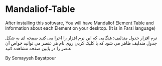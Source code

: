 # Mandaliof-Table
After installing this software, You will have Mandaliof Element Table and Information about each Element on your desktop. (It is in Farsi language)



نرم افزار جدول مندلیف:
هنگامی که این نرم افزار را اجرا می کنید صفحه ای به شکل جدول مندلیف ظاهر می شود که با کلیک کردن روی نام هر عنصر می توانید خواص آن عنصر را در پایین صفحه مشاهده کنید

By Somayyeh Bayatpour
